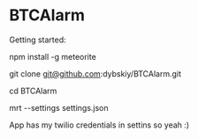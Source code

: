 # BTCAlarm

Getting started:

  npm install -g meteorite

  git clone git@github.com:dybskiy/BTCAlarm.git

  cd BTCAlarm

  mrt --settings settings.json

App has my twilio credentials in settins so yeah :)